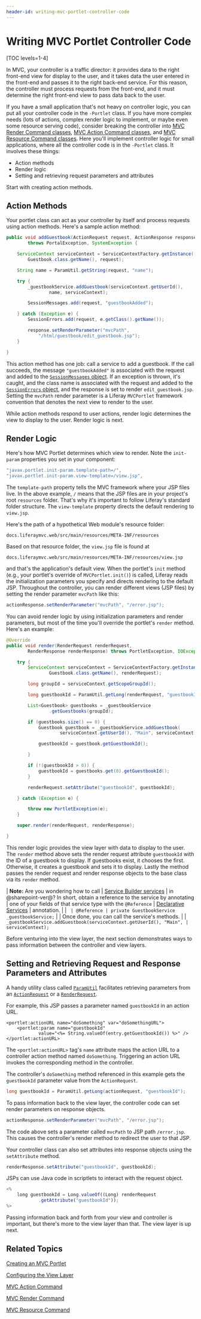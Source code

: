 ```yaml
---
header-id: writing-mvc-portlet-controller-code
---
```


# Writing MVC Portlet Controller Code

[TOC levels=1-4]

In MVC, your controller is a traffic director: it provides data to the right
front-end view for display to the user, and it takes data the user entered in
the front-end and passes it to the right back-end service. For this reason, the
controller must process requests from the front-end, and it must determine the
right front-end view to pass data back to the user. 

If you have a small application that's not heavy on controller logic, you can
put all your controller code in the `-Portlet` class. If you have more complex
needs (lots of actions, complex render logic to implement, or maybe even some
resource serving code), consider breaking the controller into [MVC Render
Command classes](/docs/7-2/appdev/-/knowledge_base/a/mvc-render-command), [MVC
Action Command classes](/docs/7-2/appdev/-/knowledge_base/a/mvc-action-command),
and
[MVC Resource Command classes](/docs/7-2/appdev/-/knowledge_base/a/mvc-resource-command). 
Here you'll implement controller logic for small applications, where all the
controller code is in the `-Portlet` class. It involves these things: 

- Action methods
- Render logic
- Setting and retrieving request parameters and attributes

Start with creating action methods. 

## Action Methods

Your portlet class can act as your controller by itself and process requests
using action methods. Here's a sample action method: 

```java
public void addGuestbook(ActionRequest request, ActionResponse response)
        throws PortalException, SystemException {

    ServiceContext serviceContext = ServiceContextFactory.getInstance(
        Guestbook.class.getName(), request);

    String name = ParamUtil.getString(request, "name");

    try {
        _guestbookService.addGuestbook(serviceContext.getUserId(),
                name, serviceContext);

        SessionMessages.add(request, "guestbookAdded");

    } catch (Exception e) {
        SessionErrors.add(request, e.getClass().getName());

        response.setRenderParameter("mvcPath",
            "/html/guestbook/edit_guestbook.jsp");
    }

}
```

This action method has one job: call a service to add a guestbook. If the call
succeeds, the message `"guestbookAdded"` is associated with the request and
added to the 
[`SessionMessages` object](@platform-ref@/7.2-latest/javadocs/portal-kernel/com/liferay/portal/kernel/servlet/SessionMessages.html).
If an exception is thrown, it's caught, and the class name is associated with
the request and added to the 
[`SessionErrors` object](@platform-ref@/7.2-latest/javadocs/portal-kernel/com/liferay/portal/kernel/servlet/SessionErrors.html),
and the response is set to render `edit_guestbook.jsp`. Setting the `mvcPath`
render parameter is a Liferay `MVCPortlet` framework convention that denotes the
next view to render to the user. 

While action methods respond to user actions, render logic determines the view
to display to the user. Render logic is next. 

## Render Logic

Here's how MVC Portlet determines which view to render. Note the `init-param`
properties you set in your component:

```java
"javax.portlet.init-param.template-path=/",
"javax.portlet.init-param.view-template=/view.jsp",
```

The `template-path` property tells the MVC framework where your JSP files live.
In the above example, `/` means that the JSP files are in your project's root
`resources` folder. That's why it's important to follow Liferay's standard
folder structure. The `view-template` property directs the default rendering to
`view.jsp`.

Here's the path of a hypothetical Web module's resource folder:

```
docs.liferaymvc.web/src/main/resources/META-INF/resources
```

Based on that resource folder, the `view.jsp` file is found at

```
docs.liferaymvc.web/src/main/resources/META-INF/resources/view.jsp
```

and that's the application's default view. When the portlet's `init` method
(e.g., your portlet's override of `MVCPortlet.init()`) is called, Liferay reads the
initialization parameters you specify and directs rendering to the default JSP.
Throughout the controller, you can render different views (JSP files) by setting
the render parameter `mvcPath` like this:

```java
actionResponse.setRenderParameter("mvcPath", "/error.jsp");
```

You can avoid render logic by using initialization parameters and render
parameters, but most of the time you'll override the portlet's `render` method.
Here's an example:

```java
@Override
public void render(RenderRequest renderRequest,
        RenderResponse renderResponse) throws PortletException, IOException {

    try {
        ServiceContext serviceContext = ServiceContextFactory.getInstance(
                Guestbook.class.getName(), renderRequest);

        long groupId = serviceContext.getScopeGroupId();

        long guestbookId = ParamUtil.getLong(renderRequest, "guestbookId");

        List<Guestbook> guestbooks = _guestbookService
                .getGuestbooks(groupId);

        if (guestbooks.size() == 0) {
            Guestbook guestbook = _guestbookService.addGuestbook(
                    serviceContext.getUserId(), "Main", serviceContext);

            guestbookId = guestbook.getGuestbookId();

        }

        if (!(guestbookId > 0)) {
            guestbookId = guestbooks.get(0).getGuestbookId();
        }

        renderRequest.setAttribute("guestbookId", guestbookId);

    } catch (Exception e) {

        throw new PortletException(e);
    }

    super.render(renderRequest, renderResponse);

}
```

This render logic provides the view layer with data to display to the user. The
`render` method above sets the render request attribute `guestbookId` with the
ID of a guestbook to display. If guestbooks exist, it chooses the first.
Otherwise, it creates a guestbook and sets it to display. Lastly the method
passes the render request and render response objects to the base class via its
`render` method. 

| **Note:** Are you wondering how to call
| [Service Builder services](/docs/7-2/appdev/-/knowledge_base/a/service-builder)
| in @sharepoint-ver@? In short, obtain a reference to the service by annotating
| one of  your fields of that service type with the `@Reference`
| [Declarative Services](/docs/7-2/frameworks/-/knowledge_base/f/declarative-services)
| annotation.
| 
| `
| @Reference
| private GuestbookService _guestbookService;`
| 
| Once done, you can call the service's methods.
| 
| `_guestbookService.addGuestbook(serviceContext.getUserId(), "Main",
|         serviceContext);`

Before venturing into the view layer, the next section demonstrates ways to pass
information between the controller and view layers. 

## Setting and Retrieving Request and Response Parameters and Attributes

A handy utility class called
[`ParamUtil`](@platform-ref@/7.2-latest/javadocs/portal-kernel/com/liferay/portal/kernel/util/ParamUtil.html)
facilitates retrieving parameters from an [`ActionRequest`](https://docs.liferay.com/portlet-api/3.0/javadocs/javax/portlet/ActionRequest.html)
or a
[`RenderRequest`](https://docs.liferay.com/portlet-api/3.0/javadocs/javax/portlet/RenderRequest.html).

For example, this JSP passes a parameter named `guestbookId` in an action
URL.

```markup
<portlet:actionURL name="doSomething" var="doSomethingURL">
    <portlet:param name="guestbookId" 
            value="<%= String.valueOf(entry.getGuestbookId()) %>" />
</portlet:actionURL>
```

The `<portlet:actionURL>` tag's `name` attribute maps the action URL to a
controller action method named `doSomething`. Triggering an action URL invokes
the corresponding method in the controller. 

The controller's `doSomething` method referenced in this example gets the
`guestbookId` parameter value from the `ActionRequest`.

```java
long guestbookId = ParamUtil.getLong(actionRequest, "guestbookId");
```

To pass information back to the view layer, the controller code can set render
parameters on response objects. 

```java
actionResponse.setRenderParameter("mvcPath", "/error.jsp");
```

The code above sets a parameter called `mvcPath` to JSP path `/error.jsp`.
This causes the controller's render method to redirect the user to that JSP. 

Your controller class can also set attributes into response objects using the
`setAttribute` method. 

```java
renderResponse.setAttribute("guestbookId", guestbookId);
```

JSPs can use Java code in scriptlets to interact with the request object. 

```javascript
<%
    long guestbookId = Long.valueOf((Long) renderRequest
            .getAttribute("guestbookId"));
%>
```

Passing information back and forth from your view and controller is important,
but there's more to the view layer than that. The view layer is up next. 

## Related Topics 

[Creating an MVC Portlet](/docs/7-2/appdev/-/knowledge_base/a/creating-an-mvc-portlet)

[Configuring the View Layer](/docs/7-2/appdev/-/knowledge_base/a/configuring-the-view-layer)

[MVC Action Command](/docs/7-2/appdev/-/knowledge_base/a/mvc-action-command)

[MVC Render Command](/docs/7-2/appdev/-/knowledge_base/a/mvc-render-command)

[MVC Resource Command](/docs/7-2/appdev/-/knowledge_base/a/mvc-resource-command)
